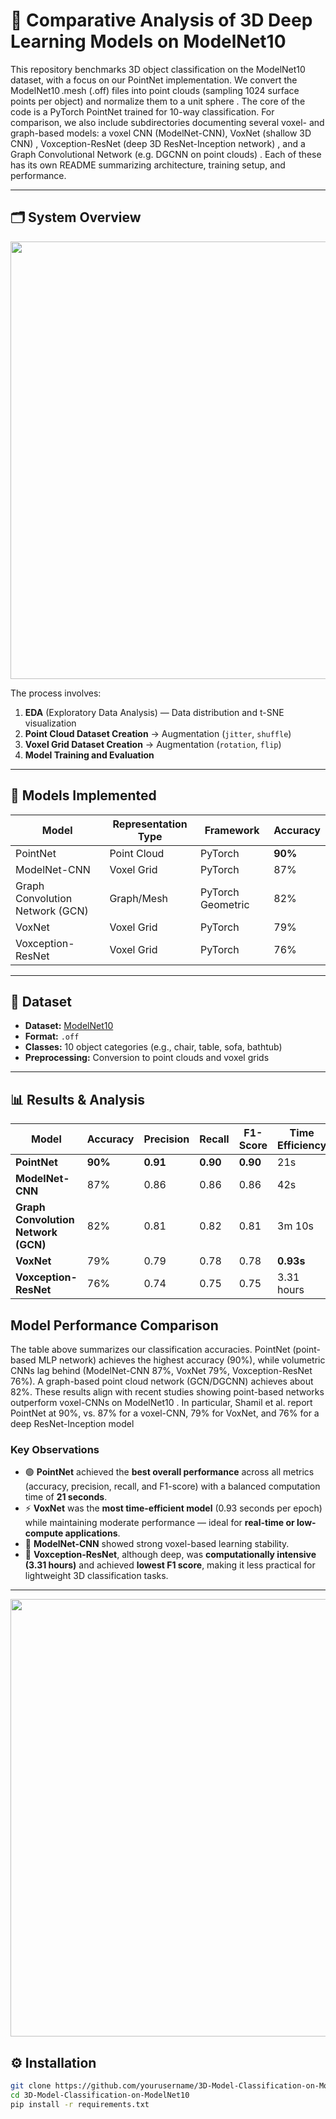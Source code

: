 

# 🧠 Comparative Analysis of 3D Deep Learning Models on ModelNet10
This repository benchmarks 3D object classification on the ModelNet10 dataset, with a focus on our
PointNet implementation. We convert the ModelNet10 .mesh (.off) files into point clouds (sampling 1024
surface points per object) and normalize them to a unit sphere . The core of the code is a PyTorch
PointNet trained for 10-way classification. For comparison, we also include subdirectories documenting
several voxel- and graph-based models: a voxel CNN (ModelNet-CNN), VoxNet (shallow 3D CNN) ,
Voxception-ResNet (deep 3D ResNet-Inception network) , and a Graph Convolutional Network (e.g.
DGCNN on point clouds) . Each of these has its own README summarizing architecture, training
setup, and performance.

---

## 🗂️ System Overview

<p align="center">
  <img src="results/system_overview.png" width="700">
</p>

The process involves:
1. **EDA** (Exploratory Data Analysis) — Data distribution and t-SNE visualization  
2. **Point Cloud Dataset Creation** → Augmentation (`jitter`, `shuffle`)  
3. **Voxel Grid Dataset Creation** → Augmentation (`rotation`, `flip`)  
4. **Model Training and Evaluation**

---

## 🚀 Models Implemented

| Model | Representation Type | Framework | Accuracy |
|--------|---------------------|------------|-----------|
| PointNet | Point Cloud | PyTorch | **90%** |
| ModelNet-CNN | Voxel Grid | PyTorch | 87% |
| Graph Convolution Network (GCN) | Graph/Mesh | PyTorch Geometric | 82% |
| VoxNet | Voxel Grid | PyTorch | 79% |
| Voxception-ResNet | Voxel Grid | PyTorch | 76% |

---

## 🧩 Dataset

- **Dataset:** [ModelNet10](https://modelnet.cs.princeton.edu/)
- **Format:** `.off`
- **Classes:** 10 object categories (e.g., chair, table, sofa, bathtub)
- **Preprocessing:** Conversion to point clouds and voxel grids

---
## 📊 Results & Analysis

| Model | Accuracy | Precision | Recall | F1-Score | Time Efficiency |
|--------|-----------|------------|---------|-----------|----------------|
| **PointNet** | **90%** | **0.91** | **0.90** | **0.90** | 21s |
| **ModelNet-CNN** | 87% | 0.86 | 0.86 | 0.86 | 42s |
| **Graph Convolution Network (GCN)** | 82% | 0.81 | 0.82 | 0.81 | 3m 10s |
| **VoxNet** | 79% | 0.79 | 0.78 | 0.78 | **0.93s** |
| **Voxception-ResNet** | 76% | 0.74 | 0.75 | 0.75 | 3.31 hours |

## Model Performance Comparison 

The table above summarizes our classification accuracies. PointNet (point-based MLP network) achieves
the highest accuracy (90%), while volumetric CNNs lag behind (ModelNet-CNN 87%, VoxNet 79%,
Voxception-ResNet 76%). A graph-based point cloud network (GCN/DGCNN) achieves about 82%. These
results align with recent studies showing point-based networks outperform voxel-CNNs on ModelNet10
. In particular, Shamil et al. report PointNet at 90%, vs. 87% for a voxel-CNN, 79% for VoxNet, and
76% for a deep ResNet-Inception model

### Key Observations
- 🟢 **PointNet** achieved the **best overall performance** across all metrics (accuracy, precision, recall, and F1-score) with a balanced computation time of **21 seconds**.  
- ⚡ **VoxNet** was the **most time-efficient model** (0.93 seconds per epoch) while maintaining moderate performance — ideal for **real-time or low-compute applications**.  
- 🔵 **ModelNet-CNN** showed strong voxel-based learning stability.  
- 🔴 **Voxception-ResNet**, although deep, was **computationally intensive (3.31 hours)** and achieved **lowest F1 score**, making it less practical for lightweight 3D classification tasks.

---

<p align="center">
  <img src="results/system_overview.png" width="700">
</p>


## ⚙️ Installation

```bash
git clone https://github.com/yourusername/3D-Model-Classification-on-ModelNet10.git
cd 3D-Model-Classification-on-ModelNet10
pip install -r requirements.txt
